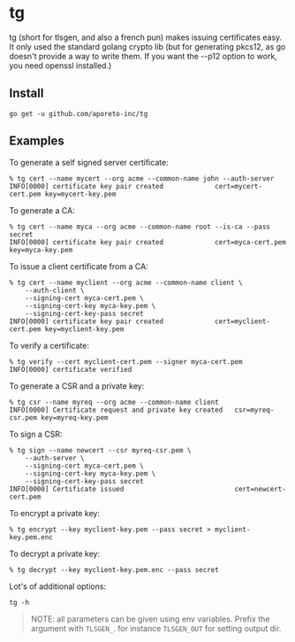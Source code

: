 # tg

tg (short for tlsgen, and also a french pun) makes issuing certificates easy. It only used the standard golang crypto lib (but for generating pkcs12, as go doesn't provide a way to write them. If you want the --p12 option to work, you need openssl installed.)

## Install

    go get -u github.com/aporeto-inc/tg

## Examples

To generate a self signed server certificate:

    % tg cert --name mycert --org acme --common-name john --auth-server
    INFO[0000] certificate key pair created             cert=mycert-cert.pem key=mycert-key.pem

To generate a CA:

    % tg cert --name myca --org acme --common-name root --is-ca --pass secret
    INFO[0000] certificate key pair created             cert=myca-cert.pem key=myca-key.pem

To issue a client certificate from a CA:

    % tg cert --name myclient --org acme --common-name client \
        --auth-client \
        --signing-cert myca-cert.pem \
        --signing-cert-key myca-key.pem \
        --signing-cert-key-pass secret
    INFO[0000] certificate key pair created             cert=myclient-cert.pem key=myclient-key.pem

To verify a certificate:

    % tg verify --cert myclient-cert.pem --signer myca-cert.pem
    INFO[0000] certificate verified

To generate a CSR and a private key:

    % tg csr --name myreq --org acme --common-name client
    INFO[0000] Certificate request and private key created   csr=myreq-csr.pem key=myreq-key.pem

To sign a CSR:

    % tg sign --name newcert --csr myreq-csr.pem \
        --auth-server \
        --signing-cert myca-cert.pem \
        --signing-cert-key myca-key.pem \
        --signing-cert-key-pass secret
    INFO[0000] Certificate issued                            cert=newcert-cert.pem

To encrypt a private key:

    % tg encrypt --key myclient-key.pem --pass secret > myclient-key.pem.enc

To decrypt a private key:

    % tg decrypt --key myclient-key.pem.enc --pass secret

Lot's of additional options:

    tg -h

> NOTE: all parameters can be given using env variables. Prefix the argument with `TLSGEN_`. for instance `TLSGEN_OUT` for setting output dir.
